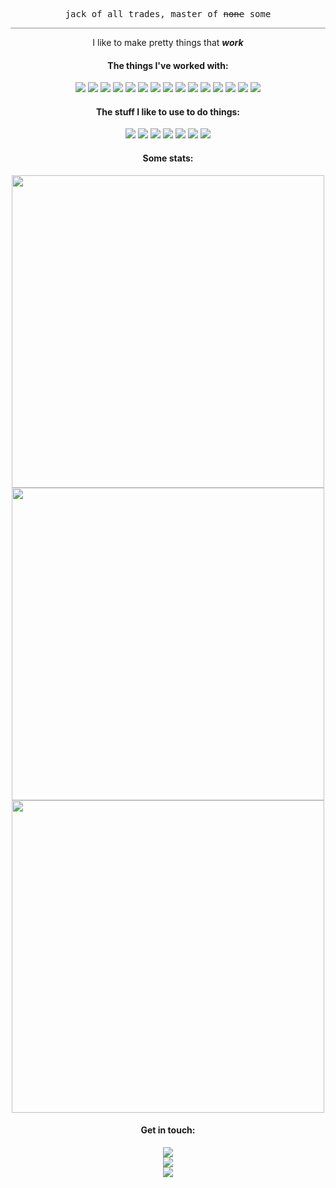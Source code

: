 
<p align="center">
  <samp>jack of all trades, master of <s>none</s> some</samp>
</p>
<hr style="color:#919090; background-color:#919090; height:1px; border:none;">

<p align="center"> 
   I like to make pretty things that <b><i>work</i></b>
</p>
  
<h4 align="center">The things I've worked with:</h4>
<p align="center"> 
  <img src="https://img.shields.io/badge/C%23-239120?style=for-the-badge&logo=c-sharp&logoColor=white">
  <img src="https://img.shields.io/badge/Python-3776AB?style=for-the-badge&logo=python&logoColor=white">
  <img src="https://img.shields.io/badge/HTML5-E34F26?style=for-the-badge&logo=html5&logoColor=white">
  <img src="https://img.shields.io/badge/CSS3-1572B6?style=for-the-badge&logo=css3&logoColor=white">
  <img src="https://img.shields.io/badge/Sass-CC6699?style=for-the-badge&logo=sass&logoColor=white">
  <img src="https://img.shields.io/badge/JavaScript-323330?style=for-the-badge&logo=javascript&logoColor=F7DF1E">
  <img src="https://img.shields.io/badge/Node.js-43853D?style=for-the-badge&logo=node.js&logoColor=white">
  <img src="https://img.shields.io/badge/Next-black?style=for-the-badge&logo=next.js&logoColor=white">
  <img src="https://img.shields.io/badge/C-00599C?style=for-the-badge&logo=c&logoColor=white">
  <img src="https://img.shields.io/badge/Java-ED8B00?style=for-the-badge&logo=java&logoColor=white">
  <img src="https://img.shields.io/badge/PHP-777BB4?style=for-the-badge&logo=php&logoColor=white">
  <img src="https://img.shields.io/badge/React-20232A?style=for-the-badge&logo=react&logoColor=61DAFB">
  <img src="https://img.shields.io/badge/MySQL-00000F?style=for-the-badge&logo=mysql&logoColor=white">
  <img src="https://img.shields.io/badge/MongoDB-4EA94B?style=for-the-badge&logo=mongodb&logoColor=white">
  <img src="https://img.shields.io/badge/Unity-100000?style=for-the-badge&logo=unity&logoColor=white">
</p>

<h4 align="center">The stuff I like to use to do things:</h4>
<p align="center"> 
  <img src="https://img.shields.io/badge/Visual%20Studio%20Code-0078d7.svg?style=for-the-badge&logo=visual-studio-code&logoColor=white">
  <img src="https://img.shields.io/badge/Visual%20Studio-5C2D91.svg?style=for-the-badge&logo=visual-studio&logoColor=white">
  <img src="https://img.shields.io/badge/NetBeans%20IDE-1B6AC6.svg?style=for-the-badge&logo=apache-netbeans-ide&logoColor=white">
  <img src="https://img.shields.io/badge/figma-%23F24E1E.svg?style=for-the-badge&logo=figma&logoColor=white">
  <img src="https://img.shields.io/badge/adobe%20photoshop-%2331A8FF.svg?style=for-the-badge&logo=adobephotoshop&logoColor=white">
  <img src="https://img.shields.io/badge/blender-%23F5792A.svg?style=for-the-badge&logo=blender&logoColor=white">
  <img src="https://img.shields.io/badge/Adobe%20After%20Effects-9999FF.svg?style=for-the-badge&logo=Adobe%20After%20Effects&logoColor=white">
</p>

<h4 align="center">Some stats:</h4>
<p align="center"> 
  <img width="500px" src="https://github-readme-stats.vercel.app/api?username=EllairaT&show_icons=true&theme=radical">
  <img width="500px" src="https://github-readme-stats.vercel.app/api/wakatime?username=vipera&layout=compact&theme=radical">
  <img width="500px" src="https://github-readme-stats.vercel.app/api/top-langs/?username=EllairaT&theme=radical&layout=compact">
</p>

<h4 align="center">Get in touch:</h4>
<p align="center">
  <img src="https://dcbadge.vercel.app/api/shield/272571655799439361?&theme=default-inverted&logoColor=ae81ce" /><br>
  <a href="mailto:ellaira@outlook.com" target="blank"><img src="https://img.shields.io/badge/Microsoft_Outlook-0078D4?style=for-the-badge&logo=microsoft-outlook&logoColor=white"></a><br>
  <a href="www.linkedin.com/in/ellaira-torio" target="blank"><img src="https://img.shields.io/badge/Ellaira%20Torio-%230077B5.svg?style=for-the-badge&logo=linkedin&logoColor=white"></a>
</p>
